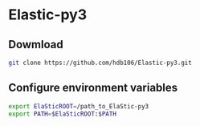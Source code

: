 # Elastic-py3

## Dowmload
```bash
git clone https://github.com/hdb106/Elastic-py3.git
```

## Configure environment variables
```bash
export ElaSticROOT=/path_to_ElaStic-py3
export PATH=$ElaSticROOT:$PATH
```
